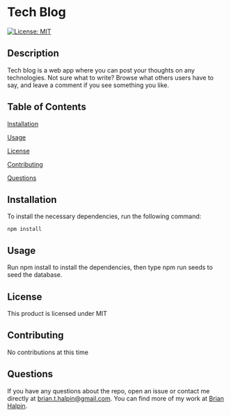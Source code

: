 # Tech Blog
[![License: MIT](https://img.shields.io/badge/License-MIT-yellow.svg)](https://opensource.org/licenses/MIT)

## Description
Tech blog is a web app where you can post your thoughts on any technologies.  Not sure what to write?  Browse what others users have to say, and leave a comment if you see something you like.

## Table of Contents

[Installation](#installation)

[Usage](#usage)

[License](#license)

[Contributing](#contributing)

[Questions](#questions)

## Installation
To install the necessary dependencies, run the following command:

    npm install

## Usage
Run npm install to install the dependencies, then type npm run seeds to seed the database.

## License
This product is licensed under MIT

## Contributing
No contributions at this time

## Questions
If you have any questions about the repo, open an issue or contact me directly at <brian.t.halpin@gmail.com>. You can find more
    of my work at [Brian Halpin](https://github.com/bthalpin).

